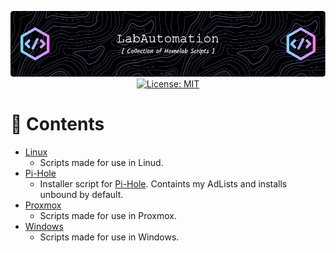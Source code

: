 <p align="center">
  <img src="./assets/images/github-header-image.png" alt="Header">
  <a href="https://opensource.org/licenses/MIT">
    <img src="https://img.shields.io/badge/License-MIT-yellow.svg" alt="License: MIT">
  </a>
</p>

# :link: Contents

- [Linux](./linux/)
  - Scripts made for use in Linud.
- [Pi-Hole](./pi-hole/)
  - Installer script for [Pi-Hole](https://pi-hole.net/). Containts my AdLists and installs unbound by default.
-  [Proxmox](./proxmox/)
   - Scripts made for use in Proxmox.
- [Windows](./windows/)
   - Scripts made for use in Windows.

